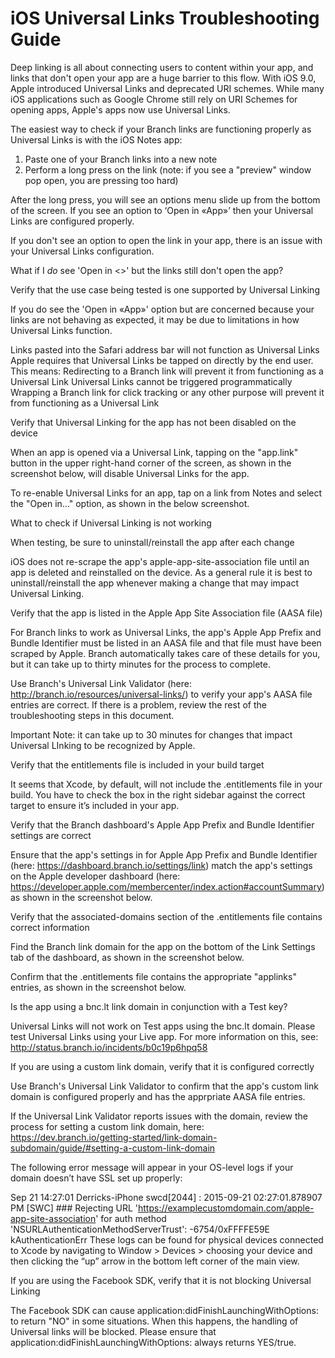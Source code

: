 # iOS Universal Links Troubleshooting Guide

Deep linking is all about connecting users to content within your app, and links that don't open your app are a huge barrier to this flow. With iOS 9.0, Apple introduced Universal Links and deprecated URI schemes. While many iOS applications such as Google Chrome still rely on URI Schemes for opening apps, Apple's apps now use Universal Links.

The easiest way to check if your Branch links are functioning properly as Universal Links is with the iOS Notes app:

1. Paste one of your Branch links into a new note
2. Perform a long press on the link (note: if you see a "preview" window pop open, you are pressing too hard)


After the long press, you will see an options menu slide up from the bottom of the screen. If you see an option to ‘Open in «App»’ then your Universal Links are configured properly.


If you don't see an option to open the link in your app, there is an issue with your Universal Links configuration.




What if I *do* see 'Open in <<App>>' but the links still don't open the app?


Verify that the use case being tested is one supported by Universal Linking


If you do see the 'Open in «App»' option but are concerned because your links are not behaving as expected, it may be due to limitations in how Universal Links function.


Links pasted into the Safari address bar will not function as Universal Links
Apple requires that Universal Links be tapped on directly by the end user. This means:
Redirecting to a Branch link will prevent it from functioning as a Universal Link
Universal Links cannot be triggered programmatically
Wrapping a Branch link for click tracking or any other purpose will prevent it from functioning as a Universal Link




Verify that Universal Linking for the app has not been disabled on the device


When an app is opened via a Universal Link, tapping on the "app.link" button in the upper right-hand corner of the screen, as shown in the screenshot below, will disable Universal Links for the app.

To re-enable Universal Links for an app, tap on a link from Notes and select the "Open in..." option, as shown in the below screenshot.

What to check if Universal Linking is not working


When testing, be sure to uninstall/reinstall the app after each change


iOS does not re-scrape the app's apple-app-site-association file until an app is deleted and reinstalled on the device. As a general rule it is best to uninstall/reinstall the app whenever making a change that may impact Universal Linking. 




Verify that the app is listed in the Apple App Site Association file (AASA file)


For Branch links to work as Universal Links, the app's Apple App Prefix and Bundle Identifier must be listed in an AASA file and that file must have been scraped by Apple. Branch automatically takes care of these details for you, but it can take up to thirty minutes for the process to complete.


Use Branch's Universal Link Validator (here: http://branch.io/resources/universal-links/) to verify your app's AASA file entries are correct. If there is a problem, review the rest of the troubleshooting steps in this document.


Important Note: it can take up to 30 minutes for changes that impact Universal LInking to be recognized by Apple.




Verify that the entitlements file is included in your build target


It seems that Xcode, by default, will not include the .entitlements file in your build. You have to check the box in the right sidebar against the correct target to ensure it’s included in your app.

Verify that the Branch dashboard's Apple App Prefix and Bundle Identifier settings are correct


Ensure that the app's settings in for Apple App Prefix and Bundle Identifier (here: https://dashboard.branch.io/settings/link) match the app's settings on the Apple developer dashboard (here: https://developer.apple.com/membercenter/index.action#accountSummary) as shown in the screenshot below.

Verify that the associated-domains section of the .entitlements file contains correct information


Find the Branch link domain for the app on the bottom of the Link Settings tab of the dashboard, as shown in the screenshot below.

Confirm that the .entitlements file contains the appropriate "applinks" entries, as shown in the screenshot below.

Is the app using a bnc.lt link domain in conjunction with a Test key?


Universal Links will not work on Test apps using the bnc.lt domain. Please test Universal Links using your Live app. For more information on this, see: http://status.branch.io/incidents/b0c19p6hpq58




If you are using a custom link domain, verify that it is configured correctly


Use Branch's Universal Link Validator to confirm that the app's custom link domain is configured properly and has the apprpriate AASA file entries. 


If the Universal Link Validator reports issues with the domain, review the process for setting a custom link domain, here: https://dev.branch.io/getting-started/link-domain-subdomain/guide/#setting-a-custom-link-domain


The following error message will appear in your OS-level logs if your domain doesn’t have SSL set up properly:


Sep 21 14:27:01 Derricks-iPhone swcd[2044] <Notice>: 2015-09-21 02:27:01.878907 PM [SWC] ### Rejecting URL 'https://examplecustomdomain.com/apple-app-site-association' for auth method 'NSURLAuthenticationMethodServerTrust': -6754/0xFFFFE59E kAuthenticationErr
These logs can be found for physical devices connected to Xcode by navigating to Window > Devices > choosing your device and then clicking the “up” arrow in the bottom left corner of the main view.




If you are using the Facebook SDK, verify that it is not blocking Universal Linking


The Facebook SDK can cause application:didFinishLaunchingWithOptions: to return "NO" in some situations. When this happens, the handling of Universal links will be blocked. Please ensure that application:didFinishLaunchingWithOptions: always returns YES/true.

